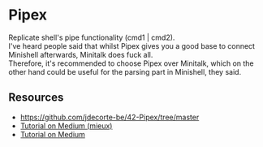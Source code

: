 # Pipex
Replicate shell's pipe functionality (cmd1 | cmd2). <br>
I've heard people said that whilst Pipex gives you a good base to connect Minishell afterwards, Minitalk does fuck all. <br>
Therefore, it's recommended to choose Pipex over Minitalk, which on the other hand could be useful for the parsing part in Minishell, they said.

## Resources
- https://github.com/jdecorte-be/42-Pipex/tree/master
- [Tutorial on Medium (mieux)](https://medium.com/@lannur-s/pipex-42-chapter-4-pipe-5b4afa4a37b7)
- [Tutorial on Medium](https://csnotes.medium.com/pipex-tutorial-42-project-4469f5dd5901)
